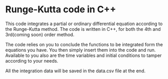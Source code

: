 # Runge-Kutta code in C++
This code integrates a partial or ordinary differential equation according to the Runge-Kutta method. The code is written in C++, for both the 4th and 3rd(coming soon) order method.

The code relies on you to conclude the functions to be integrated form the equations you have. You then simply insert them into the code and run.
Available to you also are the time variables and initial conditions to tamper according to your needs.

All the integration data will be saved in the data.csv file at the end.
